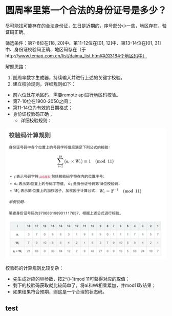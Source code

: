 # 圆周率里第一个合法的身份证号是多少？

尽可能找可能存在的合法身份证，生日是近期的，序号部分小一些，地区存在，验证码正确。

筛选条件：第7-8位在[18, 20]中、第11-12位在[01, 12]中、第13-14位在[01, 31]中、身份证校验码正确、地区码存在（于http://www.tcmap.com.cn/list/daima_list.html中的3184个地区码中）


解题思路：
1. 圆周率数字生成器，持续输入并进行上述的关键字校验。
2. 建立校验规则，详细规则如下：
- 前六位处在地区码，需要remote api进行地区码校验。
- 第7-10位在1900-2050之间；
- 第11-14位为有效的日期格式；
- 身份证校验码正确；
    - 详细校验规则：


![Alt text](image.png)

校验码的计算规则比较复杂：
- 先生成对应的W参数，按2^(i-1)mod 11可获得对应的取值；
- 剩下的校验码获取就比较简单了，将ai和Wi相乘累加，并mod11取结果；
- 如果结果符合预期，则这是一个合理的状态码。

## test